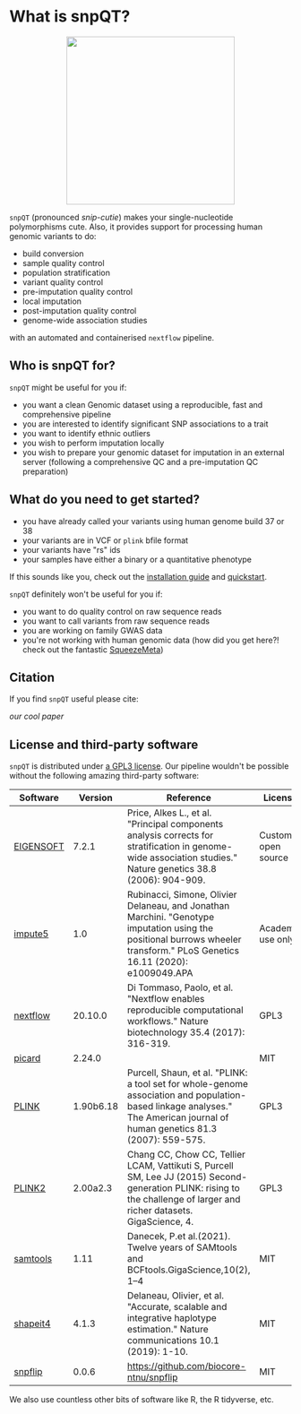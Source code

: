 # What is snpQT?

<p align="center">
  <img width="300" height="300" src="https://raw.githubusercontent.com/nebfield/snpQT/master/docs/img/logo.png">
</p>

`snpQT` (pronounced _snip-cutie_) makes your single-nucleotide polymorphisms
cute. Also, it provides support for processing human genomic variants to do: 

* build conversion
* sample quality control
* population stratification
* variant quality control
* pre-imputation quality control
* local imputation
* post-imputation quality control
* genome-wide association studies

with an automated and containerised `nextflow` pipeline.

## Who is snpQT for?

`snpQT` might be useful for you if:

* you want a clean Genomic dataset using a reproducible, fast and comprehensive pipeline
* you are interested to identify significant SNP associations to a trait
* you want to identify ethnic outliers
* you wish to perform imputation locally
* you wish to prepare your genomic dataset for imputation in an external server (following a comprehensive QC and a pre-imputation QC preparation)

## What do you need to get started?

* you have already called your variants using human genome build 37 or 38
* your variants are in VCF or `plink` bfile format
* your variants have "rs" ids
* your samples have either a binary or a quantitative phenotype

If this sounds like you, check out the [installation
guide](user-guide/installation.md) and [quickstart](user-guide/quickstart.md).

`snpQT` definitely won't be useful for you if:

* you want to do quality control on raw sequence reads 
* you want to call variants from raw sequence reads 
* you are working on family GWAS data
* you're not working with human genomic data (how did you get here?! check out the fantastic [SqueezeMeta](https://github.com/jtamames/SqueezeMeta))

## Citation

If you find `snpQT` useful please cite:

_our cool paper_

## License and third-party software 

`snpQT` is distributed under [a GPL3 license](https://github.com/nebfield/snpQT/blob/master/LICENSE.md). Our pipeline wouldn't be possible without the following amazing third-party software:

| Software                                                        | Version   | Reference                                                                                                                                                                   | License            |
|-----------------------------------------------------------------|-----------|-----------------------------------------------------------------------------------------------------------------------------------------------------------------------------|--------------------|
| [EIGENSOFT](https://www.hsph.harvard.edu/alkes-price/software/) | 7.2.1     | Price, Alkes L., et al. "Principal components analysis corrects for stratification in genome-wide association studies." Nature genetics 38.8 (2006): 904-909.               | Custom open source |
| [impute5](https://jmarchini.org/impute5/)                       | 1.0       | Rubinacci, Simone, Olivier Delaneau, and Jonathan Marchini. "Genotype imputation using the positional burrows wheeler transform." PLoS Genetics 16.11 (2020): e1009049.APA  | Academic use only  |
| [nextflow](https://nextflow.io)                                 | 20.10.0   | Di Tommaso, Paolo, et al. "Nextflow enables reproducible computational workflows." Nature biotechnology 35.4 (2017): 316-319.                                               | GPL3               |
| [picard](https://broadinstitute.github.io/picard/)              | 2.24.0    |                                                                                                                                                                             | MIT                |
| [PLINK](https://www.cog-genomics.org/plink/1.9/)                | 1.90b6.18 | Purcell, Shaun, et al. "PLINK: a tool set for whole-genome association and population-based linkage analyses." The American journal of human genetics 81.3 (2007): 559-575. | GPL3               |
| [PLINK2](https://www.cog-genomics.org/plink/2.0/)               | 2.00a2.3  | Chang CC, Chow CC, Tellier LCAM, Vattikuti S, Purcell SM, Lee JJ (2015) Second-generation PLINK: rising to the challenge of larger and richer datasets. GigaScience, 4.     | GPL3               |
| [samtools](https://samtools.github.io)                          | 1.11      | Danecek,  P.et al.(2021).   Twelve  years  of  SAMtools  and  BCFtools.GigaScience,10(2), 1–4                                                                                                                                                                           | MIT                |
| [shapeit4](https://odelaneau.github.io/shapeit4/)               | 4.1.3     | Delaneau, Olivier, et al. "Accurate, scalable and integrative haplotype estimation." Nature communications 10.1 (2019): 1-10.                                               | MIT                |
| [snpflip](https://github.com/biocore-ntnu/snpflip)              | 0.0.6     |  https://github.com/biocore-ntnu/snpflip                                                                                                                                                                           | MIT                |

We also use countless other bits of software like R, the R tidyverse, etc. 
